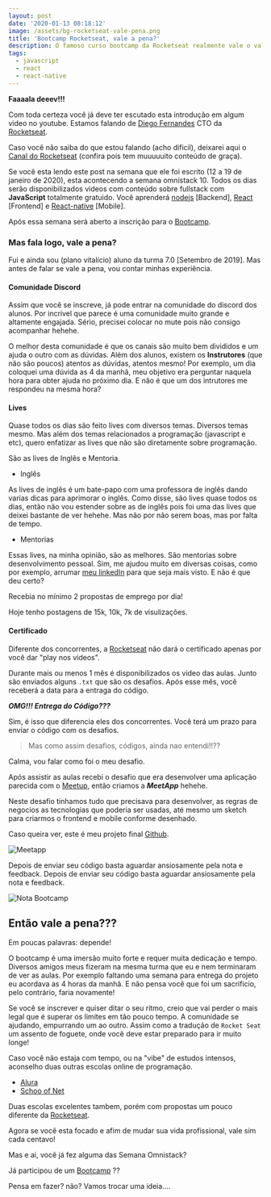 ```yaml
---
layout: post
date: '2020-01-13 08:18:12'
image: /assets/bg-rocketseat-vale-pena.png
title: 'Bootcamp Rocketseat, vale a pena?'
description: O famoso curso bootcamp da Rocketseat realmente vale o valor?
tags:
  - javascript
  - react
  - react-native
---
```

**Faaaala deeev!!!**

Com toda certeza você já deve ter escutado esta introdução em algum video no youtube. Estamos falando de [Diego Fernandes](https://twitter.com/dieegosfhttps://twitter.com/dieegosf) CTO da [Rocketseat](https://rocketseat.com.br/).

Caso você não saiba do que estou falando (acho dificil), deixarei aqui o [Canal do Rocketseat](https://www.youtube.com/channel/UCSfwM5u0Kce6Cce8_S72olghttps://www.youtube.com/channel/UCSfwM5u0Kce6Cce8_S72olg) (confira pois tem muuuuuito conteúdo de graça).

Se você esta lendo este post na semana que ele foi escrito (12 a 19 de janeiro de 2020), esta acontecendo a semana omnistack 10. Todos os dias serão disponibilizados videos com conteúdo sobre fullstack com **JavaScript** totalmente gratuido. Você aprenderá [nodejs](https://nodejs.org/en/https://nodejs.org/en/) \[Backend], [React](https://reactjs.org/https://reactjs.org/) \[Frontend] e [React-native](https://facebook.github.io/react-native/https://facebook.github.io/react-native/) \[Mobile].

Após essa semana será aberto a inscrição para o [Bootcamp](https://rocketseat.com.br/bootcamp).

### Mas fala logo, vale a pena?

Fui e ainda sou (plano vitalício) aluno da turma 7.0 \[Setembro de 2019]. Mas antes de falar se vale a pena, vou contar minhas experiência.

#### Comunidade Discord

Assim que você se inscreve, já pode entrar na comunidade do discord dos alunos. Por incrivel que parece é uma comunidade muito grande e altamente engajada. Sério, precisei colocar no mute pois não consigo acompanhar hehehe.

O melhor desta comunidade é que os canais são muito bem divididos e um ajuda o outro com as dúvidas. Além dos alunos, existem os **Instrutores** (que não são poucos) atentos as dúvidas, atentos mesmo! Por exemplo, um dia coloquei uma dúvida as 4 da manhã, meu objetivo era perguntar naquela hora para obter ajuda no próximo dia. E não é que um dos intrutores me respondeu na mesma hora?

#### Lives

Quase todos os dias são feito lives com diversos temas. Diversos temas mesmo. Mas além dos temas relacionados a programação (javascript e etc), quero enfatizar as lives que não são diretamente sobre programação. 

São as lives de Inglês e Mentoria.

* Inglês

As lives de inglês é um bate-papo com uma professora de inglês dando varias dicas para aprimorar o inglês. Como disse, são lives quase todos os dias, então não vou estender sobre as de inglês pois foi uma das lives que deixei bastante de ver hehehe. Mas não por não serem boas, mas por falta de tempo.

* Mentorias

Essas lives, na minha opinião, são as melhores. São mentorias sobre desenvolvimento pessoal. Sim, me ajudou muito em diversas coisas, como por exemplo, arrumar [meu linkedIn](https://www.linkedin.com/in/douglas-porto/https://www.linkedin.com/in/douglas-porto/) para que seja mais visto. E não é que deu certo?

Recebia no mínimo 2 propostas de emprego por dia!

Hoje tenho postagens de 15k, 10k, 7k de visulizações.

#### Certificado

Diferente dos concorrentes, a [Rocketseat](https://rocketseat.com.br/) não dará o certificado apenas por você dar "play nos videos". 

Durante mais ou menos 1 mês é disponibilizados os video das aulas. Junto são enviados alguns `.txt` que são os desafios.  Após esse mês, você receberá a data para a entraga do código.

***OMG!!! Entrega do Código???***

Sim, é isso que diferencia eles dos concorrentes. Você terá um prazo para enviar o código com os desafios.

> Mas como assim desafios, códigos, ainda nao entendi!!??

Calma, vou falar como foi o meu desafio.

Após assistir as aulas recebi o desafio que era desenvolver uma aplicação parecida com o [Meetup](https://www.meetup.com/pt-BR/), então criamos a ***MeetApp*** hehehe.

Neste desafio tinhamos tudo que precisava para desenvolver, as regras de negocios as tecnologias que poderia ser usadas, até mesmo um sketch para criarmos o frontend e mobile conforme desenhado.

Caso queira ver, este é meu projeto final [Github](https://github.com/douglasporto/meetapp-gostack).

![Meetapp](/assets/meetapp.png "Meetapp")

Depois de enviar seu código basta aguardar ansiosamente pela nota e feedback. Depois de enviar seu código basta aguardar ansiosamente pela nota e feedback.

![Nota Bootcamp](/assets/nota-bootcamp.jpeg "Nota Bootcamp")

## Então vale a pena???

Em poucas palavras: depende!

O bootcamp é uma imersão muito forte e requer muita dedicação e tempo. Diversos amigos meus fizeram na mesma turma que eu e nem terminaram de ver as aulas. Por exemplo faltando uma semana para entrega do projeto eu acordava as 4 horas da manhã. E não pensa você que foi um sacrificio, pelo contrário, faria novamente!

Se você se inscrever e quiser ditar o seu ritmo, creio que vai perder o mais legal que é superar os limites em tão pouco tempo. A comunidade se ajudando, empurrando um ao outro. Assim como a tradução de `Rocket Seat` um assento de foguete, onde você deve estar preparado para ir muito longe!

Caso você não estaja com tempo, ou na "vibe" de estudos intensos, aconselho duas outras escolas online de programação.

* [Alura](https://www.alura.com.br/)
* [Schoo of Net](https://www.schoolofnet.com/)

Duas escolas excelentes tambem, porém com propostas um pouco diferente da [Rocketseat](https://rocketseat.com.br/).

Agora se você esta focado e afim de mudar sua vida profissional, vale sim cada centavo!

Mas e ai, você já fez alguma das Semana Omnistack?

Já participou de um [Bootcamp](https://rocketseat.com.br/bootcamp) ??

Pensa em fazer? não? Vamos trocar uma ideia....
